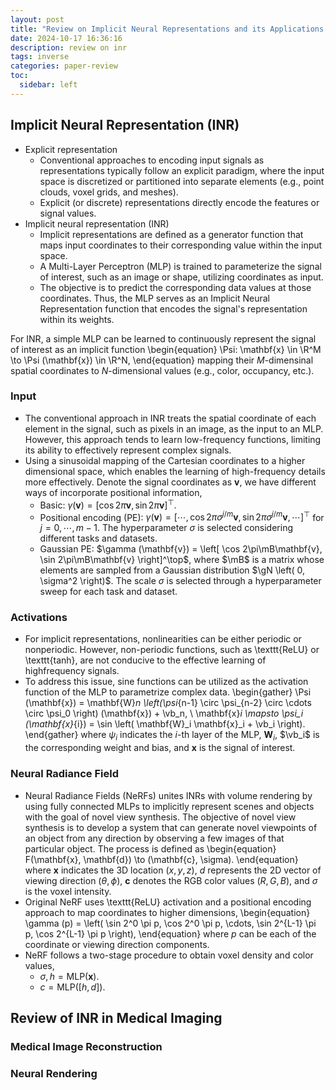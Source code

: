 ```yaml
---
layout: post
title: "Review on Implicit Neural Representations and its Applications in Medical Imaging"
date: 2024-10-17 16:36:16
description: review on inr
tags: inverse
categories: paper-review
toc:
  sidebar: left
---
```


## Implicit Neural Representation (INR)

* Explicit representation
    - Conventional approaches to encoding input signals as representations typically follow an explicit paradigm, where the input space is discretized or partitioned into separate elements (e.g., point clouds, voxel grids, and meshes).
    - Explicit (or discrete) representations directly encode the features or signal values.
* Implicit neural representation (INR)
    - Implicit representations are defined as a generator function that maps input coordinates to their corresponding value within the input space.
    - A Multi-Layer Perceptron (MLP) is trained to parameterize the signal of interest, such as an image or shape, utilizing coordinates as input.
    - The objective is to predict the corresponding data values at those coordinates. Thus, the MLP serves as an Implicit Neural Representation function that encodes the signal's representation within its weights.

For INR, a simple MLP can be learned to continuously represent the signal of interest as an implicit function
\begin{equation}
    \Psi: \mathbf{x} \in \R^M \to \Psi (\mathbf{x}) \in \R^N,
\end{equation}
mapping their $M$-dimensinal spatial coordinates to $N$-dimensional values (e.g., color, occupancy, etc.).

### Input

- The conventional approach in INR treats the spatial coordinate of each element in the signal, such as pixels in an image, as the input to an MLP. However, this approach tends to learn low-frequency functions, limiting its ability to effectively represent complex signals.
- Using a sinusoidal mapping of the Cartesian coordinates to a higher dimensional space, which enables the learning of high-frequency details more effectively. Denote the signal coordinates as $\mathbf{v}$, we have different ways of incorporate positional information,
    - Basic: $\gamma (\mathbf{v}) = \left[ \cos 2\pi\mathbf{v}, \sin 2\pi\mathbf{v} \right]^\top$.
    - Positional encoding (PE): $\gamma (\mathbf{v}) = \left[ \cdots, \cos 2\pi\sigma^{j/m}\mathbf{v}, \sin 2\pi\sigma^{j/m}\mathbf{v}, \cdots \right]^\top$ for $j = 0, \cdots, m-1$. The hyperparameter $\sigma$ is selected considering different tasks and datasets.
    - Gaussian PE: $\gamma (\mathbf{v}) = \left[ \cos 2\pi\mB\mathbf{v}, \sin 2\pi\mB\mathbf{v} \right]^\top$, where $\mB$ is a matrix whose elements are sampled from a Gaussian distribution $\gN \left( 0, \sigma^2 \right)$. The scale $\sigma$ is selected through a hyperparameter sweep for each task and dataset.

### Activations

- For implicit representations, nonlinearities can be either periodic or nonperiodic. However, non-periodic functions, such as \texttt{ReLU} or \texttt{tanh}, are not conducive to the effective learning of highfrequency signals.
- To address this issue, sine functions can be utilized as the activation function of the MLP to parametrize complex data.
\begin{gather}
    \Psi (\mathbf{x}) = \mathbf{W}_n \left(\psi_{n-1} \circ \psi_{n-2} \circ \cdots \circ \psi_0 \right) (\mathbf{x}) + \vb_n, \\
    \mathbf{x}_i \mapsto \psi_i (\mathbf{x}_{i}) = \sin \left( \mathbf{W}_i \mathbf{x}_i + \vb_i \right).
\end{gather}
where $\psi_i$ indicates the $i$-th layer of the MLP, $\mathbf{W}_i$, $\vb_i$ is the corresponding weight and bias, and $\mathbf{x}$ is the signal of interest.

### Neural Radiance Field

- Neural Radiance Fields (NeRFs) unites INRs with volume rendering by using fully connected MLPs to implicitly represent scenes and objects with the goal of novel view synthesis. The objective of novel view synthesis is to develop a system that can generate novel viewpoints of an object from any direction by observing a few images of that particular object. The process is defined as
\begin{equation}
    F(\mathbf{x}, \mathbf{d}) \to (\mathbf{c}, \sigma).
\end{equation}
where $\mathbf{x}$ indicates the 3D location $(x, y, z)$, $d$ represents the 2D vector of viewing direction $(\theta, \phi)$, $\mathbf{c}$ denotes the RGB color values $(R, G, B)$, and $\sigma$ is the voxel intensity.
- Original NeRF uses \texttt{ReLU} activation and a positional encoding approach to map coordinates to higher dimensions,
\begin{equation}
    \gamma (p) = \left( \sin 2^0 \pi p, \cos 2^0 \pi p, \cdots, \sin 2^{L-1} \pi p, \cos 2^{L-1} \pi p \right),
\end{equation}
where $p$ can be each of the coordinate or viewing direction components.
- NeRF follows a two-stage procedure to obtain voxel density and color values,
    - $\sigma, h = \text{MLP} (\mathbf{x})$.
    - $c = \text{MLP} ([h, d])$.



## Review of INR in Medical Imaging

### Medical Image Reconstruction

### Neural Rendering